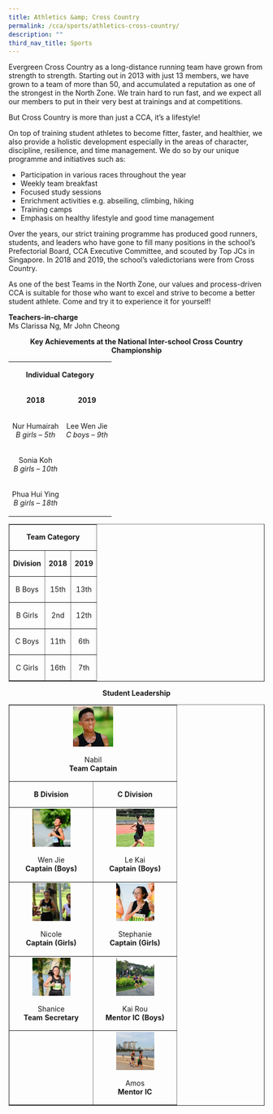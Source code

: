 ```yaml
---
title: Athletics &amp; Cross Country
permalink: /cca/sports/athletics-cross-country/
description: ""
third_nav_title: Sports
---
```

<p>Evergreen Cross Country as a long-distance running team have grown from strength to strength. Starting out in 2013 with just 13 members, we have grown to a team of more than 50, and accumulated a reputation as one of the strongest in the North Zone. We train hard to run fast, and we expect all our members to put in their very best at trainings and at competitions.</p>
<p>But Cross Country is more than just a CCA, it’s a lifestyle!</p>
<p>On top of training student athletes to become fitter, faster, and healthier, we also provide a holistic development especially in the areas of character, discipline, resilience, and time management. We do so by our unique programme and initiatives such as:</p>
<ul>
<li>Participation in various races throughout the year</li>
<li>Weekly team breakfast</li>
<li>Focused study sessions</li>
<li>Enrichment activities e.g. abseiling, climbing, hiking</li>
<li>Training camps</li>
<li>Emphasis on healthy lifestyle and good time management</li>
</ul>
<p>Over the years, our strict training programme has produced good runners, students, and leaders who have gone to fill many positions in the school’s Prefectorial Board, CCA Executive Committee, and scouted by Top JCs in Singapore. In 2018 and 2019, the school’s valedictorians were from Cross Country.</p>
<p>As one of the best Teams in the North Zone, our values and process-driven CCA is suitable for those who want to excel and strive to become a better student athlete. Come and try it to experience it for yourself!</p>
<p><strong>Teachers-in-charge<br></strong>Ms Clarissa Ng, Mr John Cheong</p>
<p style="text-align: center;"><strong>Key Achievements&nbsp;at the National Inter-school Cross Country Championship</strong></p>
<table width="468" class="aligncenter">
<tbody>
<tr>
<td colspan="2" style="text-align: center;">
<p><strong>Individual Category</strong></p>
</td>
</tr>
<tr>
<td style="text-align: center;">
<p><strong>2018</strong></p>
</td>
<td style="text-align: center;">
<p><strong>2019</strong></p>
</td>
</tr>
<tr>
<td style="text-align: center;">
<p>Nur Humairah<br><em>B girls – 5th</em></p>
</td>
<td style="text-align: center;">
<p>Lee Wen Jie<br><em>C boys – 9th</em></p>
</td>
</tr>
<tr>
<td style="text-align: center;">
<p>Sonia Koh<br><em>B girls – 10th</em></p>
</td>
<td style="text-align: center;">&nbsp;</td>
</tr>
<tr>
<td style="text-align: center;">
<p>Phua Hui Ying<br><em>B girls – 18th</em></p>
</td>
<td style="text-align: center;">&nbsp;</td>
</tr>
</tbody>
</table>
<table border="1">
<tbody>
<tr>
<td colspan="3" style="text-align: center;">
<p><strong>Team Category</strong></p>
</td>
</tr>
<tr>
<td style="text-align: center;">
<p><strong>Division</strong></p>
</td>
<td style="text-align: center;">
<p><strong>2018</strong></p>
</td>
<td style="text-align: center;">
<p><strong>2019</strong></p>
</td>
</tr>
<tr>
<td style="text-align: center;">
<p>B Boys</p>
</td>
<td style="text-align: center;">
<p>15th</p>
</td>
<td style="text-align: center;">
<p>13th</p>
</td>
</tr>
<tr>
<td style="text-align: center;">
<p>B Girls</p>
</td>
<td style="text-align: center;">
<p>2nd</p>
</td>
<td style="text-align: center;">
<p>12th</p>
</td>
</tr>
<tr>
<td style="text-align: center;">
<p>C Boys</p>
</td>
<td style="text-align: center;">
<p>11th</p>
</td>
<td style="text-align: center;">
<p>6th</p>
</td>
</tr>
<tr>
<td style="text-align: center;">
<p>C Girls</p>
</td>
<td style="text-align: center;">
<p>16th</p>
</td>
<td style="text-align: center;">
<p>7th</p>
</td>
</tr>
</tbody>
</table>
<p style="text-align: center;"><strong>Student Leadership</strong></p>
<table border="1" style="border-collapse: collapse; width: 100%;">
<tbody>
<tr>
<td colspan="2" style="text-align: center;">
<img src="/images/athcc1.jpg" style="width: 25%;">
<p>Nabil<strong><br>Team Captain</strong></p>
</td>
</tr>
<tr>
<td style="width: 50%; text-align: center;">
<p><strong>B Division</strong></p>
</td>
<td style="width: 50%; text-align: center;">
<p><strong>C Division</strong></p>
</td>
</tr>
<tr>
<td style="width: 50%; text-align: center;">
<img src="/images/athcc2.jpg" style="width: 50%;">
<p>Wen Jie<br><strong>Captain (Boys)</strong></p>
</td>
<td style="width: 50%; text-align: center;">
<img src="/images/athcc3.jpg" style="width: 50%;">
<p>Le Kai<br><strong>Captain (Boys)</strong></p>
</td>
</tr>
<tr>
<td style="width: 50%; text-align: center;">
<img src="/images/athcc4.jpg" style="width: 50%;">
<p>Nicole<br><strong>Captain (Girls)</strong></p>
</td>
<td style="width: 50%; text-align: center;">
<img src="/images/athcc5.jpg" style="width: 50%;">
<p>Stephanie<br><strong>Captain (Girls)</strong></p>
</td>
</tr>
<tr>
<td style="width: 50%; text-align: center;">
<img src="/images/athcc6.jpg" style="width: 50%;">
<p>Shanice<br><strong>Team Secretary</strong></p>
</td>
<td style="width: 50%; text-align: center;">
<img src="/images/athcc7.jpg" style="width: 50%;">
<p>Kai Rou<br><strong>Mentor IC (Boys)</strong></p>
</td>
</tr>
<tr>
<td style="width: 50%; text-align: center;">&nbsp;</td>
<td style="width: 50%; text-align: center;">
<img src="/images/athcc8.jpg" style="width: 50%;">
<p>Amos<br><strong>Mentor IC</strong></p>
</td>
</tr>
</tbody>
</table>
